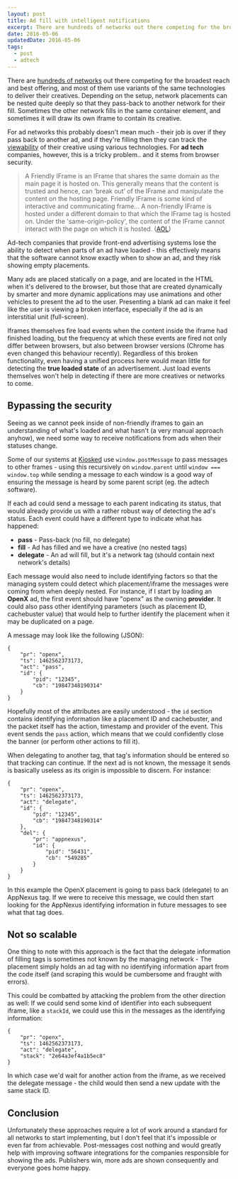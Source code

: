 ```yaml
---
layout: post
title: Ad fill with intelligent notifications
excerpt: There are hundreds of networks out there competing for the broadest reach and best offering...
date: 2016-05-06
updatedDate: 2016-05-06
tags:
  - post
  - adtech
---
```


There are [hundreds of networks](http://www.adnetworkdirectory.com/ad_networks/) out there competing for the broadest reach and best offering, and most of them use variants of the same technologies to deliver their creatives. Depending on the setup, network placements can be nested quite deeply so that they pass-back to another network for their fill. Sometimes the other network fills in the same container element, and sometimes it will draw its own iframe to contain its creative.

For ad networks this probably doesn't mean much - their job is over if they pass back to another ad, and if they're filling then they can track the [viewability](http://www.kiosked.com/downloads/kiosked-ad-viewability.pdf) of their creative using various technologies. For **ad tech** companies, however, this is a tricky problem.. and it stems from browser security.

> A Friendly IFrame is an IFrame that shares the same domain as the main page it is hosted on. This generally means that the content is trusted and hence, can ‘break out’ of the IFrame and manipulate the content on the hosting page. Friendly IFrame is some kind of interactive and communicating frame... A non-friendly IFrame is hosted under a different domain to that which the IFrame tag is hosted on. Under the 'same-origin-policy', the content of the IFrame cannot interact with the page on which it is hosted. ([AOL](http://creative.adform.com/support/documentation/good-to-know/friendly-and-non-friendly-iframes/))

Ad-tech companies that provide front-end advertising systems lose the ability to detect when parts of an ad have loaded - this effectively means that the software cannot know exactly when to show an ad, and they risk showing empty placements.

Many ads are placed statically on a page, and are located in the HTML when it's delivered to the browser, but those that are created dynamically by smarter and more dynamic applications may use animations and other vehicles to present the ad to the user. Presenting a blank ad can make it feel like the user is viewing a broken interface, especially if the ad is an interstitial unit (full-screen).

Iframes themselves fire load events when the content inside the iframe had finished loading, but the frequency at which these events are fired not only differ between browsers, but also between browser versions (Chrome has even changed this behaviour recently). Regardless of this broken functionality, even having a unified process here would mean little for detecting the **true loaded state** of an advertisement. Just load events themselves won't help in detecting if there are more creatives or networks to come.

## Bypassing the security
Seeing as we cannot peek inside of non-friendly iframes to gain an understanding of what's loaded and what hasn't (a very manual approach anyhow), we need some way to receive notifications from ads when their statuses change.

Some of our systems at [Kiosked](http://kiosked.com) use `window.postMessage` to pass messages to other frames - using this recursively on `window.parent` until `window === window.top` while sending a message to each window is a good way of ensuring the message is heard by some parent script (eg. the adtech software).

If each ad could send a message to each parent indicating its status, that would already provide us with a rather robust way of detecting the ad's status. Each event could have a different type to indicate what has happened:

 * __pass__ - Pass-back (no fill, no delegate)
 * __fill__ - Ad has filled and we have a creative (no nested tags)
 * __delegate__ - An ad will fill, but it's a network tag (should contain next network's details)

Each message would also need to include identifying factors so that the managing system could detect which placement/iframe the messages were coming from when deeply nested. For instance, if I start by loading an **OpenX** ad, the first event should have "openx" as the owning __provider__. It could also pass other identifying parameters (such as placement ID, cachebuster value) that would help to further identify the placement when it may be duplicated on a page.

A message may look like the following (JSON):

```
{
    "pr": "openx",
    "ts": 1462562373173,
    "act": "pass",
    "id": {
        "pid": "12345",
        "cb": "19847348190314"
    }
}
```

Hopefully most of the attributes are easily understood - the `id` section contains identifying information like a placement ID and cachebuster, and the packet itself has the action, timestamp and provider of the event. This event sends the `pass` action, which means that we could confidently close the banner (or perform other actions to fill it).

When delegating to another tag, that tag's information should be entered so that tracking can continue. If the next ad is not known, the message it sends is basically useless as its origin is impossible to discern. For instance:

```
{
    "pr": "openx",
    "ts": 1462562373173,
    "act": "delegate",
    "id": {
        "pid": "12345",
        "cb": "19847348190314"
    },
    "del": {
        "pr": "appnexus",
        "id": {
            "pid": "56431",
            "cb": "549285"
        }
    }
}
```

In this example the OpenX placement is going to pass back (delegate) to an AppNexus tag. If we were to receive this message, we could then start looking for the AppNexus identifying information in future messages to see what that tag does.

## Not so scalable
One thing to note with this approach is the fact that the delegate information of filling tags is sometimes not known by the managing network - The placement simply holds an ad tag with no identifying information apart from the code itself (and scraping this would be cumbersome and fraught with errors).

This could be combatted by attacking the problem from the other direction as well: If we could send some kind of identifier into each subsequent iframe, like a `stackId`, we could use this in the messages as the identifying information:

```
{
    "pr": "openx",
    "ts": 1462562373173,
    "act": "delegate",
    "stack": "2e64a3ef4a1b5ec8"
}
```

In which case we'd wait for another action from the iframe, as we received the delegate message - the child would then send a new update with the same stack ID.

## Conclusion
Unfortunately these approaches require a lot of work around a standard for all networks to start implementing, but I don't feel that it's impossible or even far from achievable. Post-messages cost nothing and would greatly help with improving software integrations for the companies responsible for showing the ads. Publishers win, more ads are shown consequently and everyone goes home happy.
